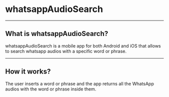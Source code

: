 # whatsappAudioSearch
<hr>
<h2>What is whatsappAudioSearch?</h2>
whatsappAudioSearch is a mobile app for both Android and iOS that allows to search whatsapp audios with a specific word or phrase.
<hr>
<h2>How it works?</h2>
The user inserts a word or phrase and the app returns all the WhatsApp audios with the word or phrase inside them.
